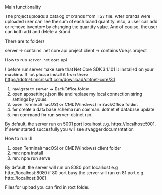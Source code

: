 <!-- 
    Readme.md of Back Office project 
    Author: Artem Beziazychnyi
-->

Main functionality

The project uploads a catalog of brands from TSV file. After brands were uploaded user can see the sum of each brand quantity. Also, a user can add or remove inventory by changing the quantity value. And of course, the user can both add and delete a Brand.

There are to folders

server -> contains .net core api project
client -> contains Vue.js project

How to run server .net core api

! before run server make sure that Net Core SDK 3.1.101 is installed on your machine. If not please install it from there
https://dotnet.microsoft.com/download/dotnet-core/3.1

1. navigate to server -> BackOffice folder
2. open appsettings.json file and replase my local connection string settings by yours.
2. open Terminal(macOS) or CMD(Windows) in BackOffice folder. 
3. for create a data base schema run comman: dotnet ef database update 
3. run command for run server: dotnet run.

By default, the server run on 5001 port localhost e.g. https://localhost:5001. 
If sever started succesfully you will see swagger documentation.

How to run UI

1. open Terminal(macOS) or CMD(Windows) client folder
2. run: npm install
3. run: npm run serve

By default, the server will run on 8080 port localhost e.g. http://localhost:8080
if 80 port busy the server will run on 81 port e.g. http://localhost:8081

Files for upload you can find in root folder.


